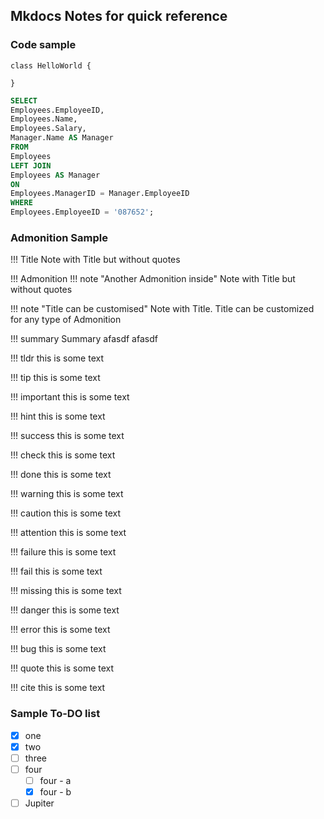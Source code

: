 ## Mkdocs Notes for quick reference

### Code sample

```
class HelloWorld {

}
```

```sql
SELECT
Employees.EmployeeID,
Employees.Name,
Employees.Salary,
Manager.Name AS Manager
FROM
Employees
LEFT JOIN
Employees AS Manager
ON
Employees.ManagerID = Manager.EmployeeID
WHERE
Employees.EmployeeID = '087652';
```

### Admonition Sample

!!! Title
    Note with Title but without quotes

!!! Admonition
    !!! note "Another Admonition inside"
        Note with Title but without quotes

!!! note "Title can be customised"
    Note with Title. Title can be customized for any type of Admonition

!!! summary
    Summary afasdf afasdf

!!! tldr
    this is some text

!!! tip
    this is some text

!!! important
    this is some text

!!! hint
    this is some text

!!! success
    this is some text

!!! check
    this is some text

!!! done
    this is some text

!!! warning
    this is some text

!!! caution
    this is some text

!!! attention
    this is some text

!!! failure
    this is some text

!!! fail
    this is some text

!!! missing
    this is some text

!!! danger
    this is some text

!!! error
    this is some text

!!! bug
    this is some text

!!! quote
    this is some text

!!! cite
    this is some text

### Sample To-DO list

- [x] one
- [x] two
- [ ] three
- [ ] four
    - [ ] four - a
    - [x] four - b
- [ ] Jupiter